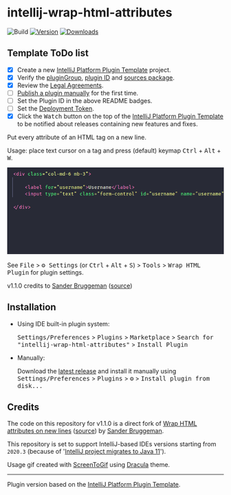 # intellij-wrap-html-attributes

![Build](https://github.com/cristianofromagio/intellij-wrap-html-attributes/workflows/Build/badge.svg)
[![Version](https://img.shields.io/jetbrains/plugin/v/PLUGIN_ID.svg)](https://plugins.jetbrains.com/plugin/PLUGIN_ID)
[![Downloads](https://img.shields.io/jetbrains/plugin/d/PLUGIN_ID.svg)](https://plugins.jetbrains.com/plugin/PLUGIN_ID)

## Template ToDo list
- [x] Create a new [IntelliJ Platform Plugin Template][template] project.
- [x] Verify the [pluginGroup](/gradle.properties), [plugin ID](/src/main/resources/META-INF/plugin.xml) and [sources package](/src/main/kotlin).
- [x] Review the [Legal Agreements](https://plugins.jetbrains.com/docs/marketplace/legal-agreements.html).
- [ ] [Publish a plugin manually](https://plugins.jetbrains.com/docs/intellij/publishing-plugin.html?from=IJPluginTemplate) for the first time.
- [ ] Set the Plugin ID in the above README badges.
- [ ] Set the [Deployment Token](https://plugins.jetbrains.com/docs/marketplace/plugin-upload.html).
- [x] Click the <kbd>Watch</kbd> button on the top of the [IntelliJ Platform Plugin Template][template] to be notified about releases containing new features and fixes.

<!-- Plugin description -->
Put every attribute of an HTML tag on a new line.


Usage: place text cursor on a tag and press (default) keymap <kbd>Ctrl</kbd> + <kbd>Alt</kbd> + <kbd>W</kbd>.


<img src="https://raw.githubusercontent.com/cristianofromagio/intellij-wrap-html-attributes/main/assets/usage.gif" border="0"/><br/>


See <kbd>File</kbd> > <kbd>⚙️ Settings</kbd> (or <kbd>Ctrl</kbd> + <kbd>Alt</kbd> + <kbd>S</kbd>) > <kbd>Tools</kbd> > <kbd>Wrap HTML Plugin</kbd> for plugin settings.


v1.1.0 credits to [Sander Bruggeman](https://github.com/terrabythia) ([source](https://github.com/terrabythia/intellij_plugin_wrap_html_attributes))
<!-- Plugin description end -->

## Installation

- Using IDE built-in plugin system:
  
  <kbd>Settings/Preferences</kbd> > <kbd>Plugins</kbd> > <kbd>Marketplace</kbd> > <kbd>Search for "intellij-wrap-html-attributes"</kbd> >
  <kbd>Install Plugin</kbd>
  
- Manually:

  Download the [latest release](https://github.com/cristianofromagio/intellij-wrap-html-attributes/releases/latest) and install it manually using
  <kbd>Settings/Preferences</kbd> > <kbd>Plugins</kbd> > <kbd>⚙️</kbd> > <kbd>Install plugin from disk...</kbd>


## Credits

The code on this repository for v1.1.0 is a direct fork of [Wrap HTML attributes on new lines](https://plugins.jetbrains.com/plugin/12766-wrap-html-attributes-on-new-lines) ([source](https://github.com/terrabythia/intellij_plugin_wrap_html_attributes)) by [Sander Bruggeman](https://github.com/terrabythia).

This repository is set to support IntelliJ-based IDEs versions starting from `2020.3` (because of '[IntelliJ project migrates to Java 11](https://blog.jetbrains.com/platform/2020/09/intellij-project-migrates-to-java-11/)').

Usage gif created with [ScreenToGif](https://github.com/NickeManarin/ScreenToGif) using [Dracula](https://github.com/dracula/jetbrains) theme.

---

Plugin version based on the [IntelliJ Platform Plugin Template][template].

[template]: https://github.com/JetBrains/intellij-platform-plugin-template
